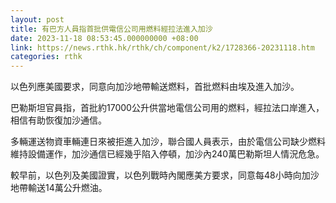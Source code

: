 ```yaml
---
layout: post
title: 有巴方人員指首批供電信公司用燃料經拉法進入加沙
date: 2023-11-18 08:53:45.000000000 +08:00
link: https://news.rthk.hk/rthk/ch/component/k2/1728366-20231118.htm
categories: rthk
---
```


以色列應美國要求，同意向加沙地帶輸送燃料，首批燃料由埃及進入加沙。

巴勒斯坦官員指，首批約17000公升供當地電信公司用的燃料，經拉法口岸進入，相信有助恢復加沙通信。

多輛運送物資車輛連日來被拒進入加沙，聯合國人員表示，由於電信公司缺少燃料維持設備運作，加沙通信已經幾乎陷入停頓，加沙內240萬巴勒斯坦人情況危急。

較早前，以色列及美國證實，以色列戰時內閣應美方要求，同意每48小時向加沙地帶輸送14萬公升燃油。
